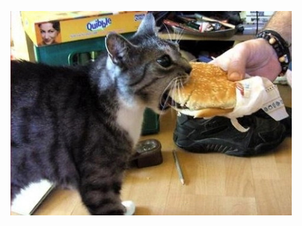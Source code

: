 ![burgercat](https://raw.githubusercontent.com/muneer78/muneer78.github.io/master/images/burgercat.jpeg)



